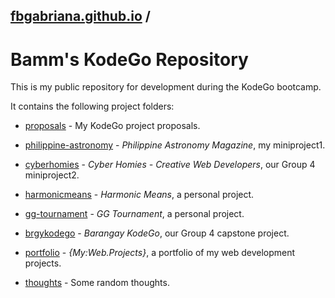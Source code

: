 ## [fbgabriana.github.io](/) /

# Bamm's KodeGo Repository

This is my public repository for development during the KodeGo bootcamp.

It contains the following project folders:

* [proposals](/proposals/) - My KodeGo project proposals.

* [philippine-astronomy](/philippine-astronomy/) - _Philippine Astronomy Magazine_, my miniproject1.

* [cyberhomies](/cyberhomies/) - _Cyber Homies - Creative Web Developers_, our Group 4 miniproject2.

* [harmonicmeans](/harmonicmeans/) - _Harmonic Means_, a personal project.

* [gg-tournament](/gg-tournament/) - _GG Tournament_, a personal project.

* [brgykodego](/brgykodego/) - _Barangay KodeGo_, our Group 4 capstone project.

* [portfolio](/portfolio/) - _{My:Web.Projects}_, a portfolio of my web development projects.

* [thoughts](/thoughts/) - Some random thoughts.

